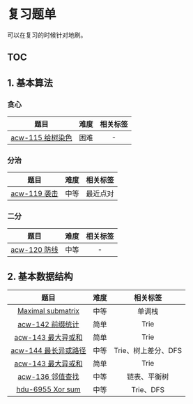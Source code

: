 # 复习题单

可以在复习的时候针对地刷。

## TOC

## 1. 基本算法

### 贪心

| 题目 | 难度 | 相关标签 |
|:---:|:---:|:---:|
| [acw-115 给树染色](https://www.acwing.com/problem/content/117/) | 困难 | - |

### 分治

| 题目 | 难度 | 相关标签 |
|:---:|:---:|:---:|
| [acw-119 袭击](https://www.acwing.com/problem/content/description/121/) | 中等 | 最近点对 |

### 二分

| 题目 | 难度 | 相关标签 |
|:---:|:---:|:---:|
| [acw-120 防线](https://www.acwing.com/problem/content/122/) | 中等 | - |

## 2. 基本数据结构

| 题目 | 难度 | 相关标签 |
|:---:|:---:|:---:|
| [Maximal submatrix](http://acm.hdu.edu.cn/contests/contest_showproblem.php?cid=984&pid=1008) | 中等 | 单调栈 |
| [acw-142 前缀统计](https://www.acwing.com/problem/content/144/) | 简单 | Trie |
| [acw-143 最大异或和](https://www.acwing.com/problem/content/description/145/) | 简单 | Trie |
| [acw-144 最长异或路径](https://www.acwing.com/problem/content/description/146/) | 中等 | Trie、树上差分、DFS |
| [acw-143 最大异或和](https://www.acwing.com/problem/content/description/145/) | 简单 | Trie |
| [acw-136 邻值查找](https://www.acwing.com/problem/content/138/) | 中等 | 链表、平衡树 |
| [hdu-6955 Xor sum](https://vjudge.net/problem/HDU-6955) | 中等 | Trie、DFS |
